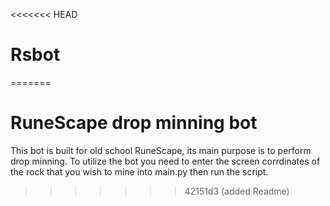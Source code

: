 <<<<<<< HEAD
# Rsbot
=======
# RuneScape drop minning bot
This bot is built for old school RuneScape, its main purpose is to perform drop minning.
To utilize the bot you need to enter the screen corrdinates of the rock that you wish to mine into main.py then run the script.
>>>>>>> 42151d3 (added Readme)
